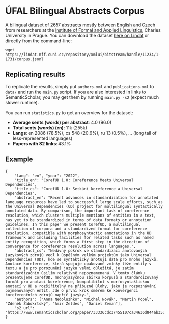 # ÚFAL Bilingual Abstracts Corpus

A bilingual dataset of 2657 abstracts mostly between English and Czech from researchers at the [Institute of Formal and Applied Linguistics](https://ufal.mff.cuni.cz/), Charles University in Prague.
You can download the dataset [here on Lindat](https://lindat.mff.cuni.cz/repository/xmlui/handle/11234/1-1731) or directly from the command-line:

```
wget https://lindat.mff.cuni.cz/repository/xmlui/bitstream/handle/11234/1-1731/corpus.jsonl
```

## Replicating results

To replicate the results, simply put `authors.xml` and `publications.xml` to `data/` and run the `main.py` script.
If you are also interested in links to SemanticScholar, you may get them by running `main.py -s2` (expect much slower runtime).

You can run `statistics.py` to get an overview for the dataset:

- **Average sents (words) per abstract**: 4.0 (96.0)
- **Total sents (words) (en)**:           11k (255k)
- **Langs**:                              en 2086 (78.5%), cs 548 (20.6%), ru 13 (0.5%), ... (long tail of less-represented languages)
- **Papers with S2 links**:              43.1%

## Example

```
{
    "lang": "en", "year": "2022",
    "title_en": "CorefUD 1.0: Coreference Meets Universal Dependencies",
    "title_cs": "CorefUD 1.0: Setkání koreference a Universal Dependencies",
    "abstract_en": "Recent advances in standardization for annotated language resources have led to successful large scale efforts, such as the Universal Dependencies (UD) project for multilingual syntactically annotated data. By comparison, the important task of coreference resolution, which clusters multiple mentions of entities in a text, has yet to be standardized in terms of data formats or annotation guidelines. In this paper we present CorefUD, a multilingual collection of corpora and a standardized format for coreference resolution, compatible with morphosyntactic annotations in the UD framework and including facilities for related tasks such as named entity recognition, which forms a first step in the direction of convergence for coreference resolution across languages.",
    "abstract_cs": "Nedávný pokrok ve standardizaci anotovaných jazykových zdrojů vedl k úspěšným velkým projektům jako Universal Dependencies (UD), kde se syntakticky anotují data pro mnoho jazyků. Anotace koreference, která spojuje opakované zmínky téže entity v textu a je pro porozumění jazyku velmi důležitá, je zatím standardizačním úsilím relativně nepoznamenaná. V tomto článku prezentujeme CorefUD, mnohojazyčnou sbírku korpusů a standardizovaný formát pro anotaci koreference, kompatibilní s morfosyntaktickou anotací v UD a rozšiřitelný na příbuzné úlohy, jako je rozpoznávání pojmenovaných entit. Jde o první krok směrem ke konvergenci koreferenčních zdrojů napříč jazyky.", 
    "authors": ["Anna Nedoluzhko", "Michal Novák", "Martin Popel", "Zdeněk Žabokrtský", "Amir Zeldes", "Daniel Zeman"],
    "s2_url": "https://www.semanticscholar.org/paper/33336cdc37455107ca34636d844ab352e410eb1a/"
}
```

<!-- LINDAT description -->
<!-- This is a parallel corpus of Czech and mostly English abstracts of scientific papers and presentations published by authors from the Institute of Formal and Applied Linguistics, Charles University in Prague. For each publication record, the authors are obliged to provide both the original abstract (in Czech or English), and its translation (English or Czech) in the internal Biblio system. The data was filtered for duplicates and missing entries, ensuring that every record is bilingual. Additionally, records of published papers which are indexed by SemanticScholar contain the respective link. The dataset is stored in JSONL format, with each line corresponding to one record. -->